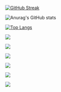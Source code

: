 [![GitHub Streak](https://streak-stats.demolab.com/?user=OldM1lk)](https://git.io/streak-stats)

![Anurag's GitHub stats](https://github-readme-stats.vercel.app/api?username=OldM1lk&show_icons=true&theme=radical)

[![Top Langs](https://github-readme-stats.vercel.app/api/top-langs/?username=OldM1lk&layout=compact)](https://github.com/anuraghazra/github-readme-stats)

![](https://github-profile-summary-cards.vercel.app/api/cards/profile-details?username=OldM1lk&theme=solarized_dark)

![](https://github-profile-summary-cards.vercel.app/api/cards/most-commit-language?username=OldM1lk&theme=solarized_dark)

![](https://github-profile-summary-cards.vercel.app/api/cards/repos-per-language?username=OldM1lk&theme=solarized_dark)

![](https://github-profile-summary-cards.vercel.app/api/cards/stats?username=OldM1lk&theme=solarized_dark)

![](https://github-profile-summary-cards.vercel.app/api/cards/productive-time?username=OldM1lk&theme=solarized_dark)

![](https://komarev.com/ghpvc/?username=your-github-OldM1lk&color=green)
